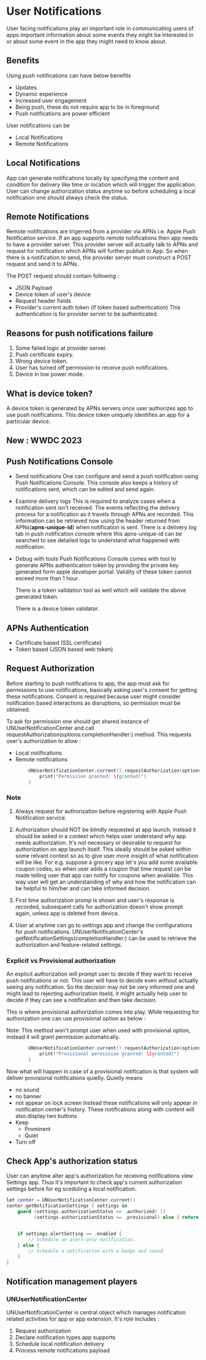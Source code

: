 # User Notifications

User facing notifications play an important role in communicating users of apps 
important information about some events they might be interested in or about some 
event in the app they might need to know about.


## Benefits

Using push notifications can have below benefits
- Updates
- Dynamic experience
- Increased user engagement
- Being push, these do not require app to be in foreground
- Push notifications are power efficient

User notifications can be
- Local Notifications
- Remote Notifications


## Local Notifications

App can generate notifications locally by specifying the content and condition for 
delivery like time or location which will trigger the application. User can change 
authorization status anytime so before scheduling a local notification one should 
always check the status.


## Remote Notifications
Remote notifications are trigerred from a provider via APNs i.e. Apple Push Notification 
service. If an app supports remote notifications then app needs to have a provider 
server. This provider server will actually talk to APNs and request for notification 
which APNs will further publish to App. So when there is a notification to send, 
the provider server must construct a POST request and send it to APNs.

The POST request should contain following :
- JSON Payload
- Device token of user's device
- Request header fields
- Provider's current auth token (if token based authentication) This authentication 
is for provider server to be authenticated.


## Reasons for push notifications failure
1. Some failed logic at provider server.
2. Push certificate expiry.
3. Wrong device token.
4. User has turned off permission to receive push notifications.
5. Device in low power mode.


## What is device token?

A device token is generated by APNs servers once user authorizes app to use push
notifications. This device token uniquely identifies an app for a particular device.


## New : WWDC 2023
## Push Notifications Console

- Send notifications
    One can configure and send a push notification using Push Notifications Console.
    This console also keeps a history of notifications sent, which can be edited
    and send again.
    
- Examine delivery logs
    This is required to analyze cases when a notification sent isn't received. The
    events reflecting the delivery process for a notification as it travels through
    APNs are recorded. This information can be retrieved now using the header returned
    from APNs(**apns-unique-id**) when notification is sent.
    There is a delivery log tab in push notification console where this apns-unique-id
    can be searched to see detailed logs to understand what happened with notification.
    
- Debug with tools
    Push Notifications Console comes with tool to generate APNs authentication token
    by providing the private key generated form apple developer portal. Validity 
    of these token cannot exceed more than 1 hour.
    
    There is a token validation tool as well which will validate the above generated
    token.
    
    There is a device token validator.
    

## APNs Authentication

- Certificate based (SSL certificate)
- Token based (JSON based web token)


## Request Authorization

Before starting to push notifications to app, the app must ask for permissions to
use notifications, basically asking user's consent for getting these notifications.
Consent is required because user might consider notification based interactions as
disruptions, so permission must be obtained.

To ask for permission one should get shared instance of UNUserNotificationCenter
and call requestAuthorization(options:completionHandler:) method.
This requests user's authorization to allow :
- Local notifications
- Remote notifications

```swift
        UNUserNotificationCenter.current().requestAuthorization(options: [.alert, .badge, .sound]) { granted, error in
            print("Permission granted: \(granted)")
        }
```

### Note
1. Always request for authorization before registering with Apple Push Notification
service.

2. Authorization should NOT be blindly requested at app launch, instead it should
be asked in a context which helps user understand why app needs authorization. It's 
not necessary or desirable to request for authorization on app launch itself. 
This ideally should be asked within some relvant context so as to give user more 
insight of what notification will be like. 
For e.g. suppose a grocery app let's you add some available coupon codes, so when 
user adds a coupon that time request can be made telling user that app can notify 
for coupons when available. This way user will get an understanding of why and how 
the notification can be helpful to him/her and can take informed decision.

3. First time authorization promp is shown and user's response is recorded, subsequent
calls for authorization doesn't show prompt again, unless app is deleted from device.

4. User at anytime can go to settings app and change the configurations for push
notifications. UNUserNotificationCenter's getNotificationSettings(completionHandler:)
can be used to retrieve the authorization and feature-related settings.

### Explicit vs Provisional authorization

An explicit authorization will prompt user to decide if they want to receive push
notifications or not. This user will have to decide even without actually seeing
any notification. So the decision may not be very informed one and might lead to
rejecting authorization itseld, it might actually help user to decide if they can 
see a notification and then take decision.

This is where provisional authorization comes into play. While requesting for
authorization one can use provisional option as below :

Note: This method won't prompt user when used with provisional option, instead
it will grant permission automatically.

```swift
        UNUserNotificationCenter.current().requestAuthorization(options: [.alert, .badge, .sound, .provisional]) { granted, error in
            print("Provisional permission granted: \(granted)")
        }
```
 
Now what will happen in case of a provisional notification is that system will deliver
provisional notifications quietly. Quietly means
- no sound
- no banner
- not appear on lock screen
Instead these notifications will only appear in notification center's history. These
notifications along with content will also display two buttons
- Keep
    - Prominent
    - Quiet
- Turn off

## Check App's authorization status

User can anytime alter app's authorization for receiving notifications view Settings
app. Thus it's important to check app's current authorization settings before for 
eg sceduling a local notification.

```swift
let center = UNUserNotificationCenter.current()
center.getNotificationSettings { settings in
    guard (settings.authorizationStatus == .authorized) ||
          (settings.authorizationStatus == .provisional) else { return }


    if settings.alertSetting == .enabled {
        // Schedule an alert-only notification.
    } else {
        // Schedule a notification with a badge and sound.
    }
}
```

## Notification management players

### UNUserNotificationCenter

UNUserNotificationCenter is central object which manages notification related activities
for app or app extension. It's role includes :

1. Request authorization
2. Declare notification types app supports
3. Schedule local notification delivery
4. Process remote notifications payload

